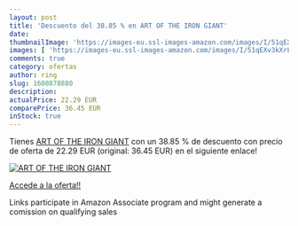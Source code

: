```yaml
---
layout: post
title: 'Descuento del 38.85 % en ART OF THE IRON GIANT'
date: 
thumbnailImage: 'https://images-eu.ssl-images-amazon.com/images/I/51qEXv3kXrL._SL200_.jpg'
images: [ 'https://images-eu.ssl-images-amazon.com/images/I/51qEXv3kXrL._SL200_.jpg' ]
comments: true
category: ofertas
author: ring
slug: 1608878880
description:
actualPrice: 22.29 EUR
comparePrice: 36.45 EUR
inStock: true
---
```


Tienes [ART OF THE IRON GIANT](https://www.amazon.es/dp/1608878880/?tag=tolees-21) con un 38.85 % de descuento con precio de oferta de 22.29 EUR (original: 36.45 EUR) en el siguiente enlace!

[![ART OF THE IRON GIANT](https://images-eu.ssl-images-amazon.com/images/I/51qEXv3kXrL._SL200_.jpg)](https://www.amazon.es/dp/1608878880/?tag=tolees-21)

[Accede a la oferta!!](https://www.amazon.es/dp/1608878880/?tag=tolees-21)

Links participate in Amazon Associate program and might generate a comission on qualifying sales


